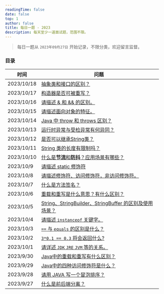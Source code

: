 ```yaml
---
readingTime: false
date: false
top: 1
author: false
title: 每日一题 - 2023
description: 每天至少一道面试题，范围不限。
---
```


> 每日一题从 `2023年09月27日` 开始记录，不限分类，欢迎留言监督。

### 目录

| 时间         | 问题                                                         |
|------------|------------------------------------------------------------|
| 2023/10/18 | [抽象类和接口的区别？](./10.md#_10-18)                               |
| 2023/10/17 | [构造器是否可被重写？](./10.md#_10-17)                            |
| 2023/10/16 | [请描述 & 和 && 的区别。](./10.md#_10-16)                          |
| 2023/10/15 | [请描述面向对象的特征。](./10.md#_10-15)                           |
| 2023/10/14 | [Java 中 throw 和 throws 区别？](./10.md#_10-14)                          |
| 2023/10/13 | [运行时异常与受检异常有何异同？](./10.md#_10-13)                          |
| 2023/10/12 | [是否可以继承String类？](./10.md#_10-12)                           |
| 2023/10/11 | [String 类的长度有限制吗？](./10.md#_10-11)                         |
| 2023/10/10 | [什么是**节流**和**防抖**？应用场景有哪些？](./10.md#_10-10)                |
| 2023/10/9  | [请描述 static 修饰符](./10.md#_10-9)                            |
| 2023/10/8  | [请描述修饰符、访问修饰符，非访问修饰符。](./10.md#_10-8)                      |
| 2023/10/7  | [什么是方法签名？](./10.md#_10-7)                                  |
| 2023/10/6  | [重载和重写是什么意思？有什么区别？](./10.md#_10-6)                         |
| 2023/10/5  | [String、StringBuilder、StringBuffer 的区别及使用场景？](./10.md#_10-5) |
| 2023/10/4  | [请描述 `instanceof` 关键字。](./10.md#_10-4)                     |
| 2023/10/3  | [`==` 与 `equals` 的区别是什么？](./10.md#_10-3)                   |
| 2023/10/2  | [`3*0.1 == 0.3` 将会返回什么?](./10.md#_10-2)                    |
| 2023/10/1  | [请详述 `JDK` `JRE` `JVM` 等的关系。](./10.md#_10-1)               |
| 2023/9/30  | [Java中的重载和重写有什么区别？](./9.md#_9-30)                          |
| 2023/9/29  | [Java中的四种访问修饰符是什么？](./9.md#_9-29)                          |
| 2023/9/28  | [请用 JAVA 写一个冒泡排序？](./9.md#_9-28)                           |
| 2023/9/27  | [什么是前后端分离？](./9.md#_9-27)                                  |